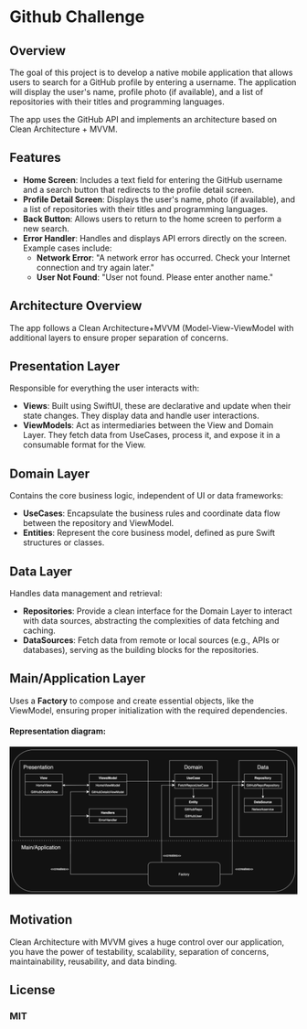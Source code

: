 # Github Challenge

## Overview

The goal of this project is to develop a native mobile application that allows users to search for a GitHub profile by entering a username. The application will display the user's name, profile photo (if available), and a list of repositories with their titles and programming languages. 

The app uses the GitHub API and implements an architecture based on Clean Architecture + MVVM.

## Features

- **Home Screen**: Includes a text field for entering the GitHub username and a search button that redirects to the profile detail screen.
- **Profile Detail Screen**: Displays the user's name, photo (if available), and a list of repositories with their titles and programming languages.
- **Back Button**: Allows users to return to the home screen to perform a new search.
- **Error Handler**: Handles and displays API errors directly on the screen. Example cases include:
  - **Network Error**: "A network error has occurred. Check your Internet connection and try again later."
  - **User Not Found**: "User not found. Please enter another name."

## Architecture Overview

The app follows a Clean Architecture+MVVM (Model-View-ViewModel with additional layers to ensure proper separation of concerns.

## Presentation Layer
Responsible for everything the user interacts with:
- **Views**: Built using SwiftUI, these are declarative and update when their state changes. They display data and handle user interactions.
- **ViewModels**: Act as intermediaries between the View and Domain Layer. They fetch data from UseCases, process it, and expose it in a consumable format for the View.

## Domain Layer
Contains the core business logic, independent of UI or data frameworks:
- **UseCases**: Encapsulate the business rules and coordinate data flow between the repository and ViewModel.
- **Entities**: Represent the core business model, defined as pure Swift structures or classes.

## Data Layer
Handles data management and retrieval:
- **Repositories**: Provide a clean interface for the Domain Layer to interact with data sources, abstracting the complexities of data fetching and caching.
- **DataSources**: Fetch data from remote or local sources (e.g., APIs or databases), serving as the building blocks for the repositories.

## Main/Application Layer
Uses a **Factory** to compose and create essential objects, like the ViewModel, ensuring proper initialization with the required dependencies.


#### Representation diagram:
![preview](./diagram.png)

## Motivation
Clean Architecture with MVVM gives a huge control over our application, you have the power of testability, scalability, separation of concerns, maintainability, reusability, and data binding.

## License 

### MIT
